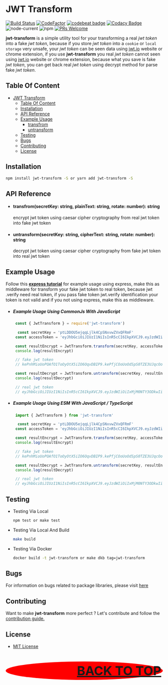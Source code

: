 # JWT Transform

[![Build Status](https://scrutinizer-ci.com/g/restuwahyu13/jwt-transform/badges/build.png?b=main)](https://scrutinizer-ci.com/g/restuwahyu13/jwt-transform/build-status/main) [![CodeFactor](https://www.codefactor.io/repository/github/restuwahyu13/jwt-transform/badge)](https://www.codefactor.io/repository/github/restuwahyu13/jwt-transform) [![codebeat badge](https://codebeat.co/badges/56d95df5-235b-4988-8a4e-b1b5aad6d796)](https://codebeat.co/projects/github-com-restuwahyu13-jwt-transform-main) [![Codacy Badge](https://app.codacy.com/project/badge/Grade/b55a9532f9f84ebd94b37b52c32d7472)](https://www.codacy.com/gh/restuwahyu13/jwt-transform/dashboard?utm_source=github.com&amp;utm_medium=referral&amp;utm_content=restuwahyu13/jwt-transform&amp;utm_campaign=Badge_Grade) ![node-current](https://img.shields.io/node/v/jwt-transform?style=flat-square) ![npm](https://img.shields.io/npm/dm/jwt-transform) [![PRs Welcome](https://img.shields.io/badge/PRs-welcome-brightgreen.svg?style=flat-square)](https://github.com/restuwahyu13/jwt-transform/blob/main/CONTRIBUTING.md)

**jwt-transform** is a simple utility tool for your transforming a real *jwt token* into a fake *jwt token*, because if you store *jwt token* into a `cookie` or `local storage` very unsafe, your *jwt token* can be seen data using [jwt.io](https://jwt.io) website or chrome extension, if you use **jwt-transform** you real *jwt token* cannot seen using  [jwt.io](https://jwt.io) website or chrome extension, because what you save is fake *jwt token*, you can get back real *jwt token* using decrypt method for parse fake *jwt token*.

## Table Of Content

- [JWT Transform](#jwt-transform)
  - [Table Of Content](#table-of-content)
  - [Installation](#installation)
  - [API Reference](#api-reference)
  - [Example Usage](#example-usage)
    + [transfrom](#transfromsecretkey-string-plaintext-string-rotate-number-string) 
    + [untransform](#untransformsecretkey-string-ciphertext-string-rotate-number-string)
  - [Testing](#testing)
  - [Bugs](#bugs)
  - [Contributing](#contributing)
  - [License](#license)

## Installation

```bash
npm install jwt-transform -S or yarn add jwt-transform -S
```

## API Reference

- #### transfrom(secretKey: string, plainText: string, rotate: number): string

  encrypt jwt token using caesar cipher cryptography from real jwt token into fake jwt token

- #### untransform(secretKey: string, cipherText: string, rotate: number): string

  decrypt jwt token using caesar cipher cryptography from fake jwt token into real jwt token

## Example Usage

Follow this **[express tutorial](https://github.com/restuwahyu13/express-rest-api-clean-architecture)** for example usage using express, make this as middleware for transform your fake jwt token to real token, because jwt .verify need real token, if you pass fake token jwt.verify identification your token is not valid and if you not using express, make this as middleware.

- ##### Example Usage Using CommonJs With JavaScript

  ```javascript
   const { JwtTransform } = require('jwt-transform')

    const secretKey = 'ptLDDOU5ejqqLjlk4CpSNxvwZVxQFRmF'
   const accessToken = 'eyJhbGciOiJIUzI1NiIsInR5cCI6IkpXVCJ9.eyJzdWIiOiIxMjM0NTY3ODkwIiwibmFtZSI6IkpvaG4gRG9lIiwiaWF0IjoxNTE2MjM5MDIyfQ.SflKxwRJSMeKKF2QT4fwpMeJf36POk6yJV_adQssw5c'

   const resultEncrypt = JwtTransform.transform(secretKey, accessToken, secretKey.length)
   console.log(resultEncrypt)

   // fake jwt token
   // kePnhMioUoPOAfO1ToOyOtX5iIO6OqvDBIP9.kePfjCOoUoOdSpS0TZE3UJqcOocohsLzFYO6OqvbgM4mXM9rOocogCL0OpudTZK2SpS5SJOelWvzRJJUA5kpwwRprq4IvYTdbcFBdWLXsL.YlrQdcXPYSkQQL2WZ4lcvSkPl36VUq6ePB_gjWyyc5i

   const resultDecrypt = JwtTransform.untransform(secretKey, resultEncrypt, secretKey.length)
   console.log(resultDecrypt)

   // real jwt token
   // eyJhbGciOiJIUzI1NiIsInR5cCI6IkpXVCJ9.eyJzdWIiOiIxMjM0NTY3ODkwIiwibmFtZSI6IkpvaG4gRG9lIiwiaWF0IjoxNTE2MjM5MDIyfQ.SflKxwRJSMeKKF2QT4fwpMeJf36POk6yJV_adQssw5c
  ```

- ##### Example Usage Using ESM With JavaScript / TypeScript

  ```javascript
   import { JwtTransform } from 'jwt-transform'

    const secretKey = 'ptLDDOU5ejqqLjlk4CpSNxvwZVxQFRmF'
   const accessToken = 'eyJhbGciOiJIUzI1NiIsInR5cCI6IkpXVCJ9.eyJzdWIiOiIxMjM0NTY3ODkwIiwibmFtZSI6IkpvaG4gRG9lIiwiaWF0IjoxNTE2MjM5MDIyfQ.SflKxwRJSMeKKF2QT4fwpMeJf36POk6yJV_adQssw5c'

   const resultEncrypt = JwtTransform.transform(secretKey, accessToken, secretKey.length)
   console.log(resultEncrypt)

   // fake jwt token
   // kePnhMioUoPOAfO1ToOyOtX5iIO6OqvDBIP9.kePfjCOoUoOdSpS0TZE3UJqcOocohsLzFYO6OqvbgM4mXM9rOocogCL0OpudTZK2SpS5SJOelWvzRJJUA5kpwwRprq4IvYTdbcFBdWLXsL.YlrQdcXPYSkQQL2WZ4lcvSkPl36VUq6ePB_gjWyyc5i

   const resultDecrypt = JwtTransform.untransform(secretKey, resultEncrypt, secretKey.length)
   console.log(resultDecrypt)

   // real jwt token
   // eyJhbGciOiJIUzI1NiIsInR5cCI6IkpXVCJ9.eyJzdWIiOiIxMjM0NTY3ODkwIiwibmFtZSI6IkpvaG4gRG9lIiwiaWF0IjoxNTE2MjM5MDIyfQ.SflKxwRJSMeKKF2QT4fwpMeJf36POk6yJV_adQssw5c
  ```

## Testing

- Testing Via Local

  ```sh
  npm test or make test
  ```

- Testing Via Local And Build

  ```sh
  make build
  ```

- Testing Via Docker

  ```sh
  docker build -t jwt-transform or make dkb tag=jwt-transform
  ```

## Bugs

For information on bugs related to package libraries, please visit [here](https://github.com/restuwahyu13/jwt-transform/issues)

## Contributing

Want to make **jwt-transform** more perfect ? Let's contribute and follow the [contribution guide.](https://github.com/restuwahyu13/jwt-transform/blob/main/CONTRIBUTING.md)

## License

- [MIT License](https://github.com/restuwahyu13/jwt-transform/blob/main/LICENSE.md)

<p align="right" style="padding: 5px; border-radius: 100%; background-color: red; font-size: 2.5rem;">
  <b><a href="#jwt-transform">BACK TO TOP</a></b>
</p>
